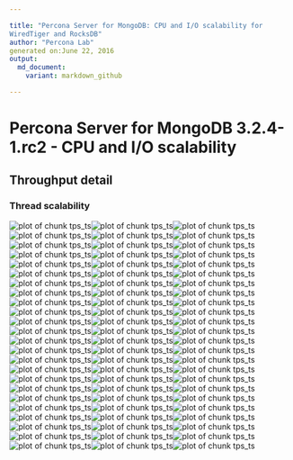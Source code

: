 ```yaml
---

title: "Percona Server for MongoDB: CPU and I/O scalability for
WiredTiger and RocksDB"
author: "Percona Lab"
generated on:June 22, 2016
output:
  md_document:
    variant: markdown_github

---
```



# Percona Server for MongoDB 3.2.4-1.rc2 - CPU and I/O scalability 

## Throughput detail 

### Thread scalability 

![plot of chunk tps_ts](figure/tps_ts-1.png)![plot of chunk tps_ts](figure/tps_ts-2.png)![plot of chunk tps_ts](figure/tps_ts-3.png)![plot of chunk tps_ts](figure/tps_ts-4.png)![plot of chunk tps_ts](figure/tps_ts-5.png)![plot of chunk tps_ts](figure/tps_ts-6.png)![plot of chunk tps_ts](figure/tps_ts-7.png)![plot of chunk tps_ts](figure/tps_ts-8.png)![plot of chunk tps_ts](figure/tps_ts-9.png)![plot of chunk tps_ts](figure/tps_ts-10.png)![plot of chunk tps_ts](figure/tps_ts-11.png)![plot of chunk tps_ts](figure/tps_ts-12.png)![plot of chunk tps_ts](figure/tps_ts-13.png)![plot of chunk tps_ts](figure/tps_ts-14.png)![plot of chunk tps_ts](figure/tps_ts-15.png)![plot of chunk tps_ts](figure/tps_ts-16.png)![plot of chunk tps_ts](figure/tps_ts-17.png)![plot of chunk tps_ts](figure/tps_ts-18.png)![plot of chunk tps_ts](figure/tps_ts-19.png)![plot of chunk tps_ts](figure/tps_ts-20.png)![plot of chunk tps_ts](figure/tps_ts-21.png)![plot of chunk tps_ts](figure/tps_ts-22.png)![plot of chunk tps_ts](figure/tps_ts-23.png)![plot of chunk tps_ts](figure/tps_ts-24.png)![plot of chunk tps_ts](figure/tps_ts-25.png)![plot of chunk tps_ts](figure/tps_ts-26.png)![plot of chunk tps_ts](figure/tps_ts-27.png)![plot of chunk tps_ts](figure/tps_ts-28.png)![plot of chunk tps_ts](figure/tps_ts-29.png)![plot of chunk tps_ts](figure/tps_ts-30.png)![plot of chunk tps_ts](figure/tps_ts-31.png)![plot of chunk tps_ts](figure/tps_ts-32.png)![plot of chunk tps_ts](figure/tps_ts-33.png)![plot of chunk tps_ts](figure/tps_ts-34.png)![plot of chunk tps_ts](figure/tps_ts-35.png)![plot of chunk tps_ts](figure/tps_ts-36.png)![plot of chunk tps_ts](figure/tps_ts-37.png)![plot of chunk tps_ts](figure/tps_ts-38.png)![plot of chunk tps_ts](figure/tps_ts-39.png)![plot of chunk tps_ts](figure/tps_ts-40.png)![plot of chunk tps_ts](figure/tps_ts-41.png)![plot of chunk tps_ts](figure/tps_ts-42.png)![plot of chunk tps_ts](figure/tps_ts-43.png)![plot of chunk tps_ts](figure/tps_ts-44.png)![plot of chunk tps_ts](figure/tps_ts-45.png)![plot of chunk tps_ts](figure/tps_ts-46.png)![plot of chunk tps_ts](figure/tps_ts-47.png)![plot of chunk tps_ts](figure/tps_ts-48.png)![plot of chunk tps_ts](figure/tps_ts-49.png)![plot of chunk tps_ts](figure/tps_ts-50.png)![plot of chunk tps_ts](figure/tps_ts-51.png)![plot of chunk tps_ts](figure/tps_ts-52.png)![plot of chunk tps_ts](figure/tps_ts-53.png)![plot of chunk tps_ts](figure/tps_ts-54.png)![plot of chunk tps_ts](figure/tps_ts-55.png)![plot of chunk tps_ts](figure/tps_ts-56.png)![plot of chunk tps_ts](figure/tps_ts-57.png)![plot of chunk tps_ts](figure/tps_ts-58.png)![plot of chunk tps_ts](figure/tps_ts-59.png)![plot of chunk tps_ts](figure/tps_ts-60.png)![plot of chunk tps_ts](figure/tps_ts-61.png)![plot of chunk tps_ts](figure/tps_ts-62.png)![plot of chunk tps_ts](figure/tps_ts-63.png)![plot of chunk tps_ts](figure/tps_ts-64.png)![plot of chunk tps_ts](figure/tps_ts-65.png)![plot of chunk tps_ts](figure/tps_ts-66.png)![plot of chunk tps_ts](figure/tps_ts-67.png)![plot of chunk tps_ts](figure/tps_ts-68.png)![plot of chunk tps_ts](figure/tps_ts-69.png)![plot of chunk tps_ts](figure/tps_ts-70.png)![plot of chunk tps_ts](figure/tps_ts-71.png)![plot of chunk tps_ts](figure/tps_ts-72.png)

